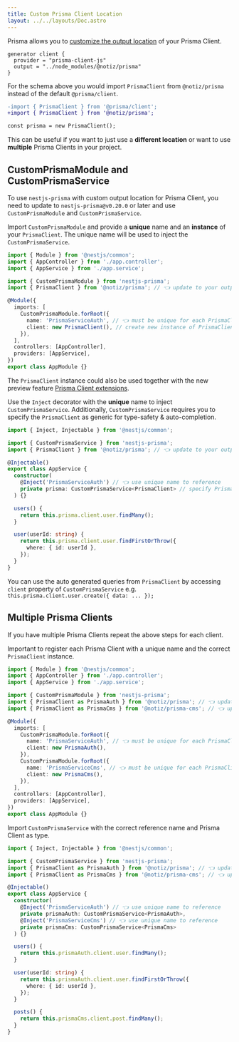 ```yaml
---
title: Custom Prisma Client Location
layout: ../../layouts/Doc.astro
---
```


Prisma allows you to [customize the output location](https://www.prisma.io/docs/concepts/components/prisma-client/working-with-prismaclient/generating-prisma-client#the-location-of-prisma-client) of your Prisma Client.

```prisma
generator client {
  provider = "prisma-client-js"
  output = "../node_modules/@notiz/prisma"
}
```

For the schema above you would import `PrismaClient` from `@notiz/prisma` instead of the default `@prisma/client`.

```diff
-import { PrismaClient } from '@prisma/client';
+import { PrismaClient } from '@notiz/prisma';

const prisma = new PrismaClient();
```

This can be useful if you want to just use a **different location** or want to use **multiple** Prisma Clients in your project.

## CustomPrismaModule and CustomPrismaService

To use `nestjs-prisma` with custom output location for Prisma Client, you need to update to `nestjs-prisma@v0.20.0` or later and use `CustomPrismaModule` and `CustomPrismaService`.

Import `CustomPrismaModule` and provide a **unique** name and an **instance** of your `PrismaClient`. The unique name will be used to inject the `CustomPrismaService`. 

```ts
import { Module } from '@nestjs/common';
import { AppController } from './app.controller';
import { AppService } from './app.service';

import { CustomPrismaModule } from 'nestjs-prisma';
import { PrismaClient } from '@notiz/prisma'; // 👈 update to your output directory

@Module({
  imports: [
    CustomPrismaModule.forRoot({
      name: 'PrismaServiceAuth', // 👈 must be unique for each PrismaClient
      client: new PrismaClient(), // create new instance of PrismaClient
    }),
  ],
  controllers: [AppController],
  providers: [AppService],
})
export class AppModule {}
```

The `PrismaClient` instance could also be used together with the new preview feature [Prisma Client extensions](/docs/prisma-client-extensions).

Use the `Inject` decorator with the **unique** name to inject `CustomPrismaService`. Additionally, `CustomPrismaService` requires you to specify the `PrismaClient` as generic for type-safety & auto-completion.

```ts
import { Inject, Injectable } from '@nestjs/common';

import { CustomPrismaService } from 'nestjs-prisma';
import { PrismaClient } from '@notiz/prisma'; // 👈 update to your output directory

@Injectable()
export class AppService {
  constructor(
    @Inject('PrismaServiceAuth') // 👈 use unique name to reference
    private prisma: CustomPrismaService<PrismaClient> // specify PrismaClient for type-safety & auto-completion
  ) {}

  users() {
    return this.prisma.client.user.findMany();
  }

  user(userId: string) {
    return this.prisma.client.user.findFirstOrThrow({
      where: { id: userId },
    });
  }
}
```

You can use the auto generated queries from `PrismaClient` by accessing `client` property of `CustomPrismaService` e.g. `this.prisma.client.user.create({ data: ... });`

## Multiple Prisma Clients

If you have multiple Prisma Clients repeat the above steps for each client.

Important to register each Prisma Client with a unique name and the correct `PrismaClient` instance.

```ts
import { Module } from '@nestjs/common';
import { AppController } from './app.controller';
import { AppService } from './app.service';

import { CustomPrismaModule } from 'nestjs-prisma';
import { PrismaClient as PrismaAuth } from '@notiz/prisma'; // 👈 update to your output directory
import { PrismaClient as PrismaCms } from '@notiz/prisma-cms'; // 👈 update to your output directory

@Module({
  imports: [
    CustomPrismaModule.forRoot({
      name: 'PrismaServiceAuth', // 👈 must be unique for each PrismaClient
      client: new PrismaAuth(),
    }),
    CustomPrismaModule.forRoot({
      name: 'PrismaServiceCms', // 👈 must be unique for each PrismaClient
      client: new PrismaCms(),
    }),
  ],
  controllers: [AppController],
  providers: [AppService],
})
export class AppModule {}
```

Import `CustomPrismaService` with the correct reference name and Prisma Client as type.

```ts
import { Inject, Injectable } from '@nestjs/common';

import { CustomPrismaService } from 'nestjs-prisma';
import { PrismaClient as PrismaAuth } from '@notiz/prisma'; // 👈 update to your output directory
import { PrismaClient as PrismaCms } from '@notiz/prisma-cms'; // 👈 update to your output directory

@Injectable()
export class AppService {
  constructor(
    @Inject('PrismaServiceAuth') // 👈 use unique name to reference
    private prismaAuth: CustomPrismaService<PrismaAuth>,
    @Inject('PrismaServiceCms') // 👈 use unique name to reference
    private prismaCms: CustomPrismaService<PrismaCms>
  ) {}

  users() {
    return this.prismaAuth.client.user.findMany();
  }

  user(userId: string) {
    return this.prismaAuth.client.user.findFirstOrThrow({
      where: { id: userId },
    });
  }

  posts() {
    return this.prismaCms.client.post.findMany();
  }
}
```

